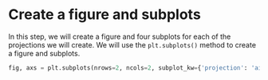 # Create a figure and subplots

In this step, we will create a figure and four subplots for each of the projections we will create. We will use the `plt.subplots()` method to create a figure and subplots.

```python
fig, axs = plt.subplots(nrows=2, ncols=2, subplot_kw={'projection': 'aitoff'})
```
